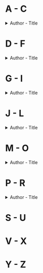 # A - C
<details> 
<summary>Author - Title</summary>

* [Barbara Demick - Eat the Buddha: Life and Death in a Tibetan Town](https://github.com/chyneyee/ReadingJournal/blob/main/Nonfiction/Eat_the_Buddha-Barbara_Demick.md)
* [Barbara Demick - Nothing to Envy: Love, Life and Death in North Korea](https://github.com/chyneyee/ReadingJournal/blob/main/Nonfiction/Nothing_to_Envy-Barbara_Demick.md)
* [Caroline Overington - Last Woman Hanged](https://github.com/chyneyee/ReadingJournal/blob/main/Nonfiction/Last_Woman_Hanged-Caroline_Overington.md)
* [Chris van Tulleken - Ultra-Processed People: Why Do We All Eat Stuff That Isn't Food… and Why Can't We Stop?](https://github.com/chyneyee/ReadingJournal/blob/main/Nonfiction/Ultra_Processed_People-Chris_van_Tulleken.md)
</details>  

# D - F
<details> 
<summary>Author - Title</summary>

* [Elise Hu - Flawless](https://github.com/chyneyee/ReadingJournal/blob/main/Nonfiction/Flawless-Elise_Hu.md)
</details> 

# G - I
<details>
  <summary>Author - Title</summary>

  * [Haruki Murakami - Underground: The Tokyo Gas Attack and the Japanese Psyche](https://github.com/chyneyee/ReadingJournal/blob/main/Nonfiction/Underground_The_Tokyo_Gas_Attack_and_the_Japanese_Psyche-Haruki_Murakami.md)
  * [Helen Gardner - Joe Cinque's Consolation: A True Story of Death, Grief and the Law](https://github.com/chyneyee/ReadingJournal/blob/main/Nonfiction/Joes_Cinques_Consolation-Helen_Garner.md)
  * [Ho Pin - A Death in the Lucky Holiday Hotel: Murder, Money, and an Epic Power Struggle in China](https://github.com/chyneyee/ReadingJournal/blob/main/Nonfiction/A_Death_in_the_Lucky_Holiday_Hotel-Ho_Pin.md)
</details>

# J - L
<details>
  <summary>Author - Title</summary>
  
* [James Astill - The Great Tamasha: Cricket, Corruption and India's Unstoppable Rise](https://github.com/chyneyee/ReadingJournal/blob/main/Nonfiction/The_Great_Tamasha-James_Astill.md)
* [James Ball - The Other Pandemic: How QAnon Contaminated the World](https://github.com/chyneyee/ReadingJournal/blob/main/Nonfiction/The_Other_Pandemic-James_Ball.md)
* [Josh Chin and Liza Lin - Surveillance State: China's Quest to Launch a New Era of Social Control](https://github.com/chyneyee/ReadingJournal/blob/main/Nonfiction/Surveillance_State-Josh_Chin_and_Liza_Lin.md)
* [Leslie T. Chang - Factory Girls: From Village to City in a Changing China](https://github.com/chyneyee/ReadingJournal/blob/main/Nonfiction/Factory_Girls-Leslie_T_Chang.md)
* [Liz Porter - Crime Scene Asia: When forensic evidence becomes the silent witness](https://github.com/chyneyee/ReadingJournal/blob/main/Nonfiction/Crime_Scene_Asia-Liz_Porter.md)
</details>

# M - O
<details>
  <summary>Author - Title</summary>

  * [Michael Rowland - Black Summer: Stories of Loss, Courage and Community from the 2019-2020 Bushfires](https://github.com/chyneyee/ReadingJournal/blob/main/Nonfiction/Black_Summer-Michael_Rowland.md)

</details>

# P - R
<details>
  <summary>Author - Title</summary>

  * [Rohayu Binti Shahar Adnan & Fatin Amin - A Dead Body Never Lies](https://github.com/chyneyee/ReadingJournal/blob/main/Nonfiction/A_Dead_Body_Never_Lies-Rohayu_Binti_Shahar_Adnan_%26_Fatin_Amin.md)
</details>

# S - U

# V - X


# Y - Z

